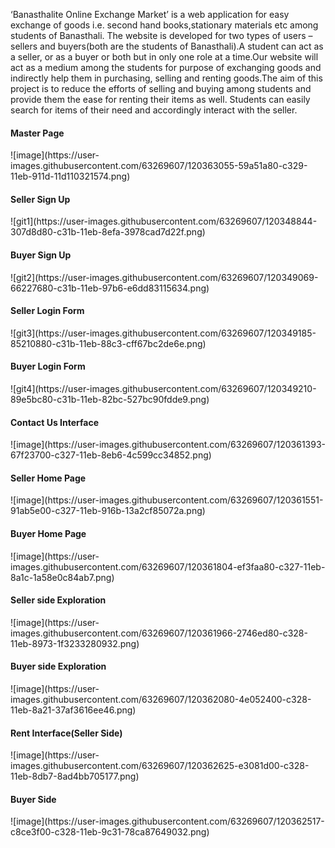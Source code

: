 ‘Banasthalite Online Exchange Market’ is a web application for easy exchange of
goods i.e. second hand books,stationary materials etc among students of
Banasthali. The website is developed for two types of users – sellers and
buyers(both are the students of Banasthali).A student can act as a seller, or as a
buyer or both but in only one role at a time.Our website will act as a medium
among the students for purpose of exchanging goods and indirectly help them in
purchasing, selling and renting goods.The aim of this project
is to reduce the efforts of selling and buying among students and provide them the
ease for renting their items as well. Students can easily search for items of their
need and accordingly interact with the seller.

<h4> Master Page</h4>
![image](https://user-images.githubusercontent.com/63269607/120363055-59a51a80-c329-11eb-911d-11d110321574.png)

<h4>Seller Sign Up</h4>
![git1](https://user-images.githubusercontent.com/63269607/120348844-307d8d80-c31b-11eb-8efa-3978cad7d22f.png)

<h4>Buyer Sign Up</h4>
![git2](https://user-images.githubusercontent.com/63269607/120349069-66227680-c31b-11eb-97b6-e6dd83115634.png)


<h4>Seller Login Form</h4>
![git3](https://user-images.githubusercontent.com/63269607/120349185-85210880-c31b-11eb-88c3-cff67bc2de6e.png)


<h4>Buyer Login Form </h4>
![git4](https://user-images.githubusercontent.com/63269607/120349210-89e5bc80-c31b-11eb-82bc-527bc90fdde9.png)

<h4>Contact Us Interface </h4>
  ![image](https://user-images.githubusercontent.com/63269607/120361393-67f23700-c327-11eb-8eb6-4c599cc34852.png)

  <h4>Seller Home Page </h4>
  ![image](https://user-images.githubusercontent.com/63269607/120361551-91ab5e00-c327-11eb-916b-13a2cf85072a.png)
  
  <h4> Buyer Home Page</h4>
  ![image](https://user-images.githubusercontent.com/63269607/120361804-ef3faa80-c327-11eb-8a1c-1a58e0c84ab7.png)

  <h4>Seller side Exploration </h4>
  ![image](https://user-images.githubusercontent.com/63269607/120361966-2746ed80-c328-11eb-8973-1f3233280932.png)

  <h4> Buyer side Exploration</h4>
  ![image](https://user-images.githubusercontent.com/63269607/120362080-4e052400-c328-11eb-8a21-37af3616ee46.png)
  
  <h4>Rent Interface(Seller Side) </h4>
  ![image](https://user-images.githubusercontent.com/63269607/120362625-e3081d00-c328-11eb-8db7-8ad4bb705177.png)

   <h4>Buyer Side </h4>
   ![image](https://user-images.githubusercontent.com/63269607/120362517-c8ce3f00-c328-11eb-9c31-78ca87649032.png)
